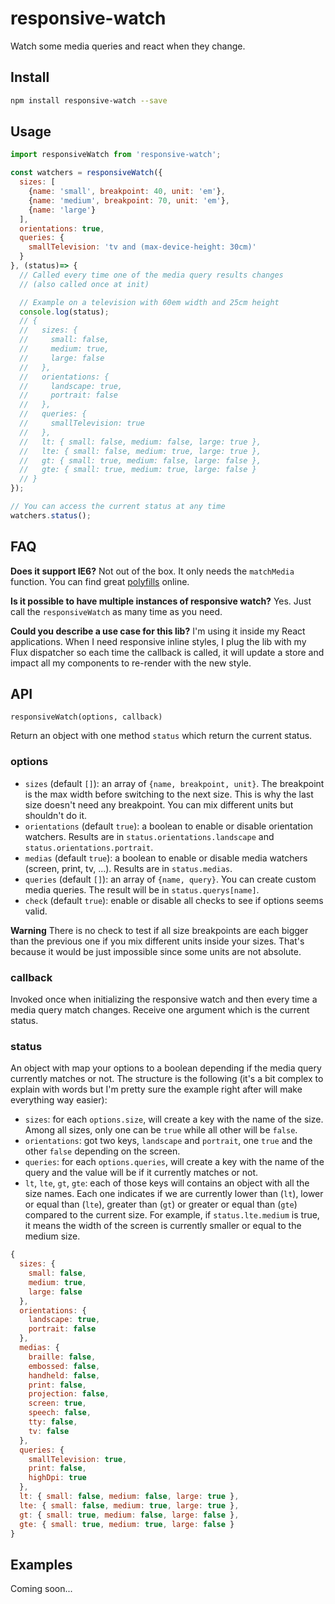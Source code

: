 # responsive-watch

Watch some media queries and react when they change.

## Install

```bash
npm install responsive-watch --save
```

## Usage

```javascript
import responsiveWatch from 'responsive-watch';

const watchers = responsiveWatch({
  sizes: [
    {name: 'small', breakpoint: 40, unit: 'em'},
    {name: 'medium', breakpoint: 70, unit: 'em'},
    {name: 'large'}
  ],
  orientations: true,
  queries: {
    smallTelevision: 'tv and (max-device-height: 30cm)'
  }
}, (status)=> {
  // Called every time one of the media query results changes
  // (also called once at init)

  // Example on a television with 60em width and 25cm height
  console.log(status);
  // {
  //   sizes: {
  //     small: false,
  //     medium: true,
  //     large: false
  //   },
  //   orientations: {
  //     landscape: true,
  //     portrait: false
  //   },
  //   queries: {
  //     smallTelevision: true
  //   },
  //   lt: { small: false, medium: false, large: true },
  //   lte: { small: false, medium: true, large: true },
  //   gt: { small: true, medium: false, large: false },
  //   gte: { small: true, medium: true, large: false }
  // }
});

// You can access the current status at any time
watchers.status();
```

## FAQ

**Does it support IE6?** Not out of the box. It only needs the `matchMedia` function. You can find great [polyfills](https://github.com/paulirish/matchMedia.js) online.

**Is it possible to have multiple instances of responsive watch?** Yes. Just call the `responsiveWatch` as many time as you need.

**Could you describe a use case for this lib?** I'm using it inside my React applications. When I need responsive inline styles, I plug the lib with my Flux dispatcher so each time the callback is called, it will update a store and impact all my components to re-render with the new style.

## API

`responsiveWatch(options, callback)`

Return an object with one method `status` which return the current status.

### options

- `sizes` (default `[]`): an array of `{name, breakpoint, unit}`. The breakpoint is the max width before switching to the next size. This is why the last size doesn't need any breakpoint. You can mix different units but shouldn't do it.
- `orientations` (default `true`): a boolean to enable or disable orientation watchers. Results are in `status.orientations.landscape` and `status.orientations.portrait`.
- `medias` (default `true`): a boolean to enable or disable media watchers (screen, print, tv, ...). Results are in `status.medias`.
- `queries` (default `[]`): an array of `{name, query}`. You can create custom media queries. The result will be in `status.querys[name]`.
- `check` (default `true`): enable or disable all checks to see if options seems valid.

**Warning** There is no check to test if all size breakpoints are each bigger than the previous one if you mix different units inside your sizes. That's because it would be just impossible since some units are not absolute.

### callback

Invoked once when initializing the responsive watch and then every time a media query match changes. Receive one argument which is the current status.

### status

An object with map your options to a boolean depending if the media query currently matches or not. The structure is the following (it's a bit complex to explain with words but I'm pretty sure the example right after will make everything way easier):

- `sizes`: for each `options.size`, will create a key with the name of the size. Among all sizes, only one can be `true` while all other will be `false`.
- `orientations`: got two keys, `landscape` and `portrait`, one `true` and the other `false` depending on the screen.
- `queries`: for each `options.queries`, will create a key with the name of the query and the value will be if it currently matches or not.
- `lt`, `lte`, `gt`, `gte`: each of those keys will contains an object with all the size names. Each one indicates if we are currently lower than (`lt`), lower or equal than (`lte`), greater than (`gt`) or greater or equal than (`gte`) compared to the current size. For example, if `status.lte.medium` is true, it means the width of the screen is currently smaller or equal to the medium size.

```javascript
{
  sizes: {
    small: false,
    medium: true,
    large: false
  },
  orientations: {
    landscape: true,
    portrait: false
  },
  medias: {
    braille: false,
    embossed: false,
    handheld: false,
    print: false,
    projection: false,
    screen: true,
    speech: false,
    tty: false,
    tv: false
  },
  queries: {
    smallTelevision: true,
    print: false,
    highDpi: true
  },
  lt: { small: false, medium: false, large: true },
  lte: { small: false, medium: true, large: true },
  gt: { small: true, medium: false, large: false },
  gte: { small: true, medium: true, large: false }
}
```

## Examples

Coming soon...
